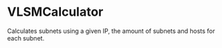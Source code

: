 # VLSMCalculator
 Calculates subnets using a given IP, the amount of subnets and hosts for each subnet.
